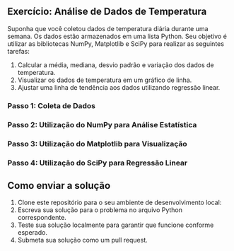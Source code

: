 ## Exercício: Análise de Dados de Temperatura

Suponha que você coletou dados de temperatura diária durante uma semana. Os dados estão armazenados em uma lista Python. Seu objetivo é utilizar as bibliotecas NumPy, Matplotlib e SciPy para realizar as seguintes tarefas:

1. Calcular a média, mediana, desvio padrão e variação dos dados de temperatura.
2. Visualizar os dados de temperatura em um gráfico de linha.
3. Ajustar uma linha de tendência aos dados utilizando regressão linear.

### Passo 1: Coleta de Dados
### Passo 2: Utilização do NumPy para Análise Estatística
### Passo 3: Utilização do Matplotlib para Visualização
### Passo 4: Utilização do SciPy para Regressão Linear

## Como enviar a solução

1. Clone este repositório para o seu ambiente de desenvolvimento local:
2. Escreva sua solução para o problema no arquivo Python correspondente.
4. Teste sua solução localmente para garantir que funcione conforme esperado.
5. Submeta sua solução como um pull request.






